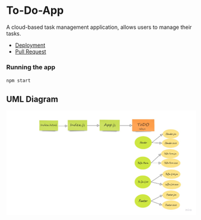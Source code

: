 # To-Do-App 
A cloud-based task management application, allows users to manage their tasks.

* [Deployment](https://to-do-react-app-1.netlify.app/) <br>
* [Pull Request](https://github.com/En-ZUH/To-do-app/pulls)

### Running the app

 `npm start`

## UML Diagram
![img](src/assets/uml.jpg)